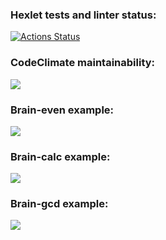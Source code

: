 ### Hexlet tests and linter status:
[![Actions Status](https://github.com/ierofeev-qa/python-project-lvl1/workflows/hexlet-check/badge.svg)](https://github.com/ierofeev-qa/python-project-lvl1/actions)
### CodeClimate maintainability:
<a href="https://codeclimate.com/github/codeclimate/codeclimate/maintainability"><img src="https://api.codeclimate.com/v1/badges/a99a88d28ad37a79dbf6/maintainability" /></a>
### Brain-even example:
<a href="https://asciinema.org/a/hzwyVqcUPejQc90TcDrTyGC04" target="_blank"><img src="https://asciinema.org/a/hzwyVqcUPejQc90TcDrTyGC04.svg" /></a>
### Brain-calc example:
<a href="https://asciinema.org/a/2eYiK60qL1MeTzMV0RDYL2WDb" target="_blank"><img src="https://asciinema.org/a/2eYiK60qL1MeTzMV0RDYL2WDb.svg" /></a>
### Brain-gcd example:
<a href="https://asciinema.org/a/ezMuybftw55TXfE8X1SyJVk4V" target="_blank"><img src="https://asciinema.org/a/ezMuybftw55TXfE8X1SyJVk4V.svg" /></a>